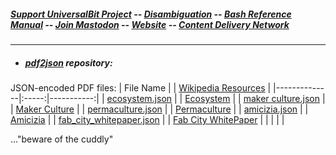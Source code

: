 ##### [Support UniversalBit Project](https://github.com/universalbit-dev/universalbit-dev/tree/main/support) -- [Disambiguation](https://en.wikipedia.org/wiki/Wikipedia:Disambiguation) -- [Bash Reference Manual](https://www.gnu.org/software/bash/manual/html_node/index.html) -- [Join Mastodon](https://mastodon.social/invite/wTHp2hSD) -- [Website](https://www.universalbit.it/) -- [Content Delivery Network](https://universalbitcdn.it/)

---

* ##### [pdf2json](https://github.com/universalbit-dev/pdf2json) repository:
  
JSON-encoded PDF files:
| File Name         |  | [Wikipedia Resources](https://en.wikipedia.org/wiki/Main_Page)  |
|--------------|:-----:|-----------:|
| [ecosystem.json](https://raw.githubusercontent.com/universalbit-dev/universalbit-dev/main/json/ecosystem.json) |   | [Ecosystem](https://en.wikipedia.org/wiki/Ecosystem)  |
| [maker culture.json](https://raw.githubusercontent.com/universalbit-dev/universalbit-dev/main/json/maker_culture.json)     |   | [Maker Culture](https://en.wikipedia.org/wiki/Maker_culture) |
| [permaculture.json](https://raw.githubusercontent.com/universalbit-dev/universalbit-dev/main/json/permaculture.json)     |  | [Permaculture](https://en.wikipedia.org/wiki/Permaculture) |
| [amicizia.json](https://github.com/universalbit-dev/universalbit-dev/blob/main/json/amicizia.json)     |  | [Amicizia](https://it.wikipedia.org/wiki/Amicizia) |
| [fab_city_whitepaper.json](https://github.com/universalbit-dev/universalbit-dev/blob/main/json/fab_city_whitepaper.json) |  | [Fab City WhitePaper](https://fab.city/wp-content/uploads/2023/03/Fab-City_Whitepaper.pdf) |
|   | |  |



..."beware of the cuddly"
